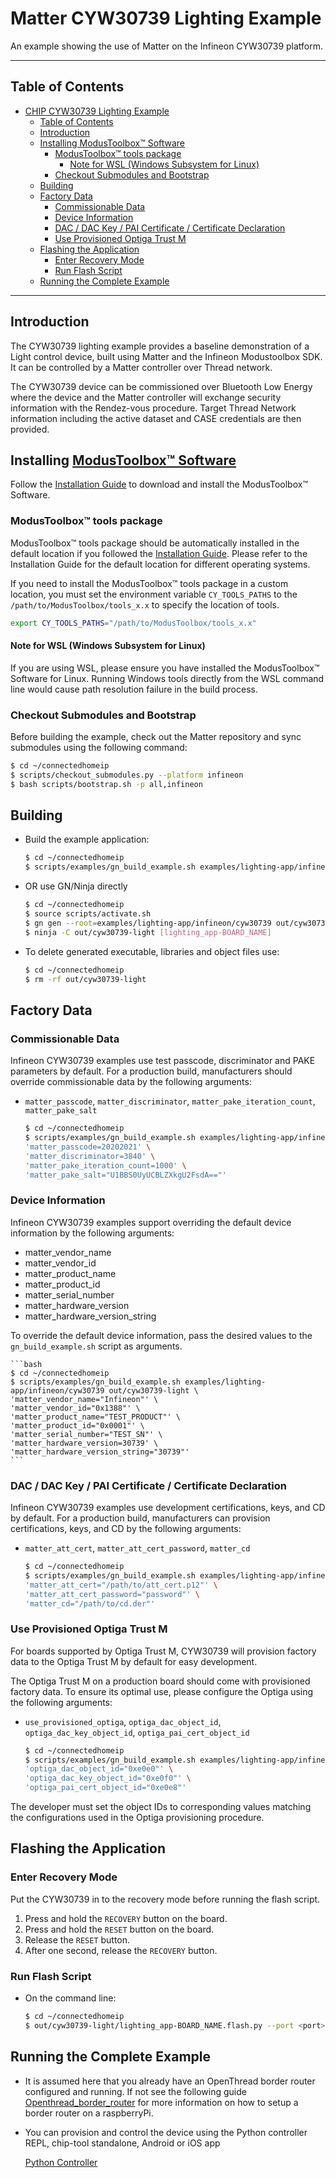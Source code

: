 ﻿# Matter CYW30739 Lighting Example

An example showing the use of Matter on the Infineon CYW30739 platform.

---

## Table of Contents

-   [CHIP CYW30739 Lighting Example](#matter-cyw30739-lighting-example)
    -   [Table of Contents](#table-of-contents)
    -   [Introduction](#introduction)
    -   [Installing ModusToolbox™ Software](#installing-modustoolbox-software)
        -   [ModusToolbox™ tools package](#modustoolbox-tools-package)
            -   [Note for WSL (Windows Subsystem for Linux)](#note-for-wsl-windows-subsystem-for-linux)
        -   [Checkout Submodules and Bootstrap](#checkout-submodules-and-bootstrap)
    -   [Building](#building)
    -   [Factory Data](#factory-data)
        -   [Commissionable Data](#commissionable-data)
        -   [Device Information](#device-information)
        -   [DAC / DAC Key / PAI Certificate / Certificate Declaration](#dac--dac-key--pai-certificate--certificate-declaration)
        -   [Use Provisioned Optiga Trust M](#use-provisioned-optiga-trust-m)
    -   [Flashing the Application](#flashing-the-application)
        -   [Enter Recovery Mode](#enter-recovery-mode)
        -   [Run Flash Script](#run-flash-script)
    -   [Running the Complete Example](#running-the-complete-example)

---

## Introduction

The CYW30739 lighting example provides a baseline demonstration of a Light
control device, built using Matter and the Infineon Modustoolbox SDK. It can be
controlled by a Matter controller over Thread network.

The CYW30739 device can be commissioned over Bluetooth Low Energy where the
device and the Matter controller will exchange security information with the
Rendez-vous procedure. Target Thread Network information including the active
dataset and CASE credentials are then provided.

## Installing [ModusToolbox™ Software](https://www.infineon.com/cms/en/design-support/tools/sdk/modustoolbox-software)

Follow the
[Installation Guide](https://www.infineon.com/ModusToolboxInstallguide) to
download and install the ModusToolbox™ Software.

### ModusToolbox™ tools package

ModusToolbox™ tools package should be automatically installed in the default
location if you followed the
[Installation Guide](https://www.infineon.com/ModusToolboxInstallguide). Please
refer to the Installation Guide for the default location for different operating
systems.

If you need to install the ModusToolbox™ tools package in a custom location, you
must set the environment variable `CY_TOOLS_PATHS` to the
`/path/to/ModusToolbox/tools_x.x` to specify the location of tools.

```bash
export CY_TOOLS_PATHS="/path/to/ModusToolbox/tools_x.x"
```

#### Note for WSL (Windows Subsystem for Linux)

If you are using WSL, please ensure you have installed the ModusToolbox™
Software for Linux. Running Windows tools directly from the WSL command line
would cause path resolution failure in the build process.

### Checkout Submodules and Bootstrap

Before building the example, check out the Matter repository and sync submodules
using the following command:

```bash
$ cd ~/connectedhomeip
$ scripts/checkout_submodules.py --platform infineon
$ bash scripts/bootstrap.sh -p all,infineon
```

## Building

-   Build the example application:

    ```bash
    $ cd ~/connectedhomeip
    $ scripts/examples/gn_build_example.sh examples/lighting-app/infineon/cyw30739 out/cyw30739-light
    ```

-   OR use GN/Ninja directly

    ```bash
    $ cd ~/connectedhomeip
    $ source scripts/activate.sh
    $ gn gen --root=examples/lighting-app/infineon/cyw30739 out/cyw30739-light
    $ ninja -C out/cyw30739-light [lighting_app-BOARD_NAME]
    ```

-   To delete generated executable, libraries and object files use:

    ```bash
    $ cd ~/connectedhomeip
    $ rm -rf out/cyw30739-light
    ```

## Factory Data

### Commissionable Data

Infineon CYW30739 examples use test passcode, discriminator and PAKE parameters
by default. For a production build, manufacturers should override commissionable
data by the following arguments:

-   `matter_passcode`, `matter_discriminator`, `matter_pake_iteration_count`,
    `matter_pake_salt`

    ```bash
    $ cd ~/connectedhomeip
    $ scripts/examples/gn_build_example.sh examples/lighting-app/infineon/cyw30739 out/cyw30739-light \
    'matter_passcode=20202021' \
    'matter_discriminator=3840' \
    'matter_pake_iteration_count=1000' \
    'matter_pake_salt="U1BBS0UyUCBLZXkgU2FsdA=="'
    ```

### Device Information

Infineon CYW30739 examples support overriding the default device information by
the following arguments:

-   matter_vendor_name
-   matter_vendor_id
-   matter_product_name
-   matter_product_id
-   matter_serial_number
-   matter_hardware_version
-   matter_hardware_version_string

To override the default device information, pass the desired values to the
`gn_build_example.sh` script as arguments.

    ```bash
    $ cd ~/connectedhomeip
    $ scripts/examples/gn_build_example.sh examples/lighting-app/infineon/cyw30739 out/cyw30739-light \
    'matter_vendor_name="Infineon"' \
    'matter_vendor_id="0x1388"' \
    'matter_product_name="TEST_PRODUCT"' \
    'matter_product_id="0x0001"' \
    'matter_serial_number="TEST_SN"' \
    'matter_hardware_version=30739' \
    'matter_hardware_version_string="30739"'
    ```

### DAC / DAC Key / PAI Certificate / Certificate Declaration

Infineon CYW30739 examples use development certifications, keys, and CD by
default. For a production build, manufacturers can provision certifications,
keys, and CD by the following arguments:

-   `matter_att_cert`, `matter_att_cert_password`, `matter_cd`

    ```bash
    $ cd ~/connectedhomeip
    $ scripts/examples/gn_build_example.sh examples/lighting-app/infineon/cyw30739 out/cyw30739-light \
    'matter_att_cert="/path/to/att_cert.p12"' \
    'matter_att_cert_password="password"' \
    'matter_cd="/path/to/cd.der"'
    ```

### Use Provisioned Optiga Trust M

For boards supported by Optiga Trust M, CYW30739 will provision factory data to
the Optiga Trust M by default for easy development.

The Optiga Trust M on a production board should come with provisioned factory
data. To ensure its optimal use, please configure the Optiga using the following
arguments:

-   `use_provisioned_optiga`, `optiga_dac_object_id`,
    `optiga_dac_key_object_id`, `optiga_pai_cert_object_id`

    ```bash
    $ cd ~/connectedhomeip
    $ scripts/examples/gn_build_example.sh examples/lighting-app/infineon/cyw30739 out/cyw30739-light \
    'optiga_dac_object_id="0xe0e0"' \
    'optiga_dac_key_object_id="0xe0f0"' \
    'optiga_pai_cert_object_id="0xe0e8"'
    ```

The developer must set the object IDs to corresponding values matching the
configurations used in the Optiga provisioning procedure.

## Flashing the Application

### Enter Recovery Mode

Put the CYW30739 in to the recovery mode before running the flash script.

1. Press and hold the `RECOVERY` button on the board.
2. Press and hold the `RESET` button on the board.
3. Release the `RESET` button.
4. After one second, release the `RECOVERY` button.

### Run Flash Script

-   On the command line:

    ```bash
    $ cd ~/connectedhomeip
    $ out/cyw30739-light/lighting_app-BOARD_NAME.flash.py --port <port>
    ```

## Running the Complete Example

-   It is assumed here that you already have an OpenThread border router
    configured and running. If not see the following guide
    [Openthread_border_router](https://github.com/project-chip/connectedhomeip/blob/master/docs/platforms/openthread/openthread_border_router_pi.md)
    for more information on how to setup a border router on a raspberryPi.

-   You can provision and control the device using the Python controller REPL,
    chip-tool standalone, Android or iOS app

    [Python Controller](https://github.com/project-chip/connectedhomeip/blob/master/src/controller/python/README.md)
